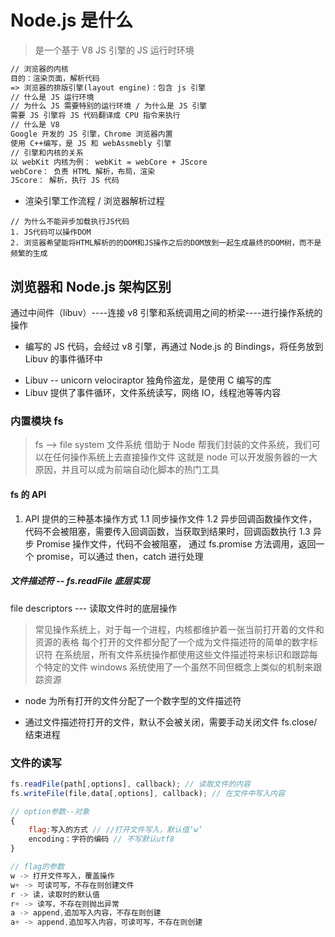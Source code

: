 # Node.js 是什么

> 是一个基于 V8 JS 引擎的 JS 运行时环境

```markdown
// 浏览器的内核
目的：渲染页面，解析代码
=> 浏览器的排版引擎(layout engine)：包含 js 引擎
// 什么是 JS 运行环境
// 为什么 JS 需要特别的运行环境 / 为什么是 JS 引擎
需要 JS 引擎将 JS 代码翻译成 CPU 指令来执行
// 什么是 V8
Google 开发的 JS 引擎，Chrome 浏览器内置
使用 C++编写，是 JS 和 webAssmebly 引擎
// 引擎和内核的关系
以 webKit 内核为例： webKit = webCore + JScore
webCore： 负责 HTML 解析，布局，渲染
JScore： 解析，执行 JS 代码
```

- 渲染引擎工作流程 / 浏览器解析过程

```
// 为什么不能异步加载执行JS代码
1. JS代码可以操作DOM
2. 浏览器希望能将HTML解析的的DOM和JS操作之后的DOM放到一起生成最终的DOM树，而不是频繁的生成
```

## 浏览器和 Node.js 架构区别

通过中间件（libuv）----连接 v8 引擎和系统调用之间的桥梁----进行操作系统的操作

- 编写的 JS 代码，会经过 v8 引擎，再通过 Node.js 的 Bindings，将任务放到 Libuv 的事件循环中

* Libuv -- unicorn velociraptor 独角伶盗龙，是使用 C 编写的库
* Libuv 提供了事件循环，文件系统读写，网络 IO，线程池等等内容

### 内置模块 fs

> fs --> file system 文件系统
> 借助于 Node 帮我们封装的文件系统，我们可以在任何操作系统上去直接操作文件
> 这就是 node 可以开发服务器的一大原因，并且可以成为前端自动化脚本的热门工具

#### fs 的 API

1. API 提供的三种基本操作方式
   1.1 同步操作文件
   1.2 异步回调函数操作文件，代码不会被阻塞，需要传入回调函数，当获取到结果时，回调函数执行
   1.3 异步 Promise 操作文件，代码不会被阻塞， 通过 fs.promise 方法调用，返回一个 promise，可以通过 then，catch 进行处理

##### 文件描述符 -- fs.readFile 底层实现

file descriptors --- 读取文件时的底层操作

> 常见操作系统上，对于每一个进程，内核都维护着一张当前打开着的文件和资源的表格
> 每个打开的文件都分配了一个成为文件描述符的简单的数字标识符
> 在系统层，所有文件系统操作都使用这些文件描述符来标识和跟踪每个特定的文件
> windows 系统使用了一个虽然不同但概念上类似的机制来跟踪资源

- node 为所有打开的文件分配了一个数字型的文件描述符

* 通过文件描述符打开的文件，默认不会被关闭，需要手动关闭文件 fs.close/结束进程

### 文件的读写

```js
fs.readFile(path[,options], callback); // 读取文件的内容
fs.writeFile(file,data[,options], callback); // 在文件中写入内容

// option参数--对象
{
    flag:写入的方式 // //打开文件写入，默认值‘w’
    encoding：字符的编码 // 不写默认utf8
}

// flag的参数
w -> 打开文件写入，覆盖操作
w+ -> 可读可写，不存在则创建文件
r -> 读，读取时的默认值
r+ -> 读写，不存在则抛出异常
a -> append,追加写入内容，不存在则创建
a+ -> append,追加写入内容，可读可写，不存在则创建


```
